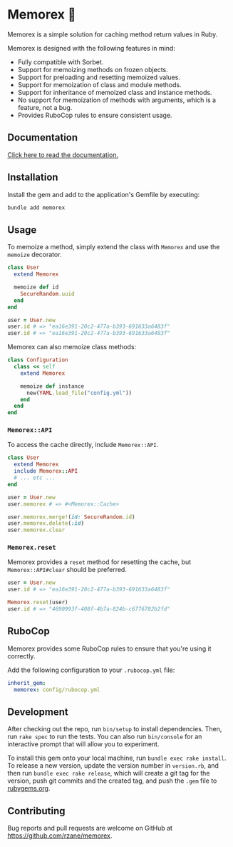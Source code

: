 # Memorex 🦖

Memorex is a simple solution for caching method return values in Ruby.

Memorex is designed with the following features in mind:

* Fully compatible with Sorbet.
* Support for memoizing methods on frozen objects.
* Support for preloading and resetting memoized values.
* Support for memoization of class and module methods.
* Support for inheritance of memoized class and instance methods.
* No support for memoization of methods with arguments, which is a feature, not a bug.
* Provides RuboCop rules to ensure consistent usage.

## Documentation

[Click here to read the documentation.](https://rubydoc.info/gems/memorex/Memorex)

## Installation

Install the gem and add to the application's Gemfile by executing:

```bash
bundle add memorex
```

## Usage

To memoize a method, simply extend the class with `Memorex` and use the `memoize` decorator.

```ruby
class User
  extend Memorex

  memoize def id
    SecureRandom.uuid
  end
end

user = User.new
user.id # => "ea16e391-20c2-477a-b393-691633a6483f"
user.id # => "ea16e391-20c2-477a-b393-691633a6483f"
```

Memorex can also memoize class methods:

```ruby
class Configuration
  class << self
    extend Memorex

    memoize def instance
      new(YAML.load_file("config.yml"))
    end
  end
end
```

### `Memorex::API`

To access the cache directly, include `Memorex::API`.

```ruby
class User
  extend Memorex
  include Memorex::API
  # ... etc ...
end

user = User.new
user.memorex # => #<Memorex::Cache>

user.memorex.merge!(id: SecureRandom.id)
user.memorex.delete(:id)
user.memorex.clear
```

### `Memorex.reset`

Memorex provides a `reset` method for resetting the cache, but `Memorex::API#clear` should be preferred.

```ruby
user = User.new
user.id # => "ea16e391-20c2-477a-b393-691633a6483f"

Memorex.reset(user)
user.id # => "4690993f-408f-4b7a-824b-c6776782b2fd"
```

## RuboCop

Memorex provides some RuboCop rules to ensure that you're using it correctly.

Add the following configuration to your `.rubocop.yml` file:

```yaml
inherit_gem:
  memorex: config/rubocop.yml
```

## Development

After checking out the repo, run `bin/setup` to install dependencies. Then, run `rake spec` to run the tests. You can also run `bin/console` for an interactive prompt that will allow you to experiment.

To install this gem onto your local machine, run `bundle exec rake install`. To release a new version, update the version number in `version.rb`, and then run `bundle exec rake release`, which will create a git tag for the version, push git commits and the created tag, and push the `.gem` file to [rubygems.org](https://rubygems.org).

## Contributing

Bug reports and pull requests are welcome on GitHub at https://github.com/rzane/memorex.
